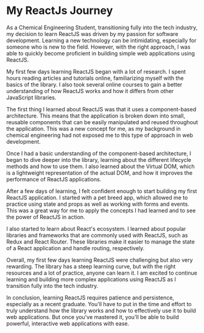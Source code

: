# My ReactJs Journey

As a Chemical Engineering Student, transitioning fully into the tech industry, my decision to learn ReactJS was driven by my passion for software development. Learning a new technology can be intimidating, especially for someone who is new to the field. However, with the right approach, I was able to quickly become proficient in building simple web applications using ReactJS.

My first few days learning ReactJS began with a lot of research. I spent hours reading articles and tutorials online, familiarizing myself with the basics of the library. I also took several online courses to gain a better understanding of how ReactJS works and how it differs from other JavaScript libraries.

The first thing I learned about ReactJS was that it uses a component-based architecture. This means that the application is broken down into small, reusable components that can be easily manipulated and reused throughout the application. This was a new concept for me, as my background in chemical engineering had not exposed me to this type of approach in web development.

Once I had a basic understanding of the component-based architecture, I began to dive deeper into the library, learning about the different lifecycle methods and how to use them. I also learned about the Virtual DOM, which is a lightweight representation of the actual DOM, and how it improves the performance of ReactJS applications.

After a few days of learning, I felt confident enough to start building my first ReactJS application. I started with a pet breed app, which allowed me to practice using state and props as well as working with forms and events. This was a great way for me to apply the concepts I had learned and to see the power of ReactJS in action.

I also started to learn about React's ecosystem. I learned about popular libraries and frameworks that are commonly used with ReactJS, such as Redux and React Router. These libraries make it easier to manage the state of a React application and handle routing, respectively.

Overall, my first few days learning ReactJS were challenging but also very rewarding. The library has a steep learning curve, but with the right resources and a lot of practice, anyone can learn it. I am excited to continue learning and building more complex applications using ReactJS as I transition fully into the tech industry.

In conclusion, learning ReactJS requires patience and persistence, especially as a recent graduate. You'll have to put in the time and effort to truly understand how the library works and how to effectively use it to build web applications. But once you've mastered it, you'll be able to build powerful, interactive web applications with ease.